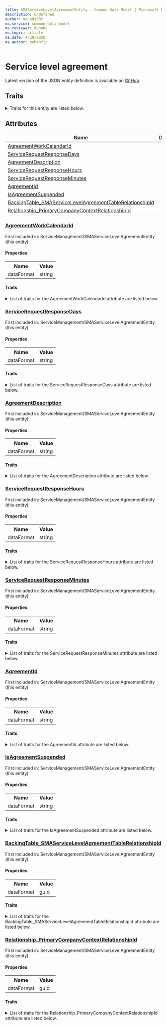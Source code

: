 ```yaml
---
title: SMAServiceLevelAgreementEntity - Common Data Model | Microsoft Docs
description: undefined
author: nenad1002
ms.service: common-data-model
ms.reviewer: deonhe
ms.topic: article
ms.date: 4/28/2020
ms.author: nebanfic
---
```


# Service level agreement

  
 Latest version of the JSON entity definition is available on <a href="https://github.com/Microsoft/CDM/tree/master/schemaDocuments/core/operationsCommon/Entities/SupplyChain/ServiceManagement/SMAServiceLevelAgreementEntity.cdm.json" target="_blank">GitHub</a>.  

## Traits

<details>
<summary>Traits for this entity are listed below.  
</summary>

**is.CDM.entityVersion**  
  <table><tr><th>Parameter</th><th>Value</th><th>Data type</th><th>Explanation</th></tr><tr><td>versionNumber</td><td>"1.0.0"</td><td>string</td><td>semantic version number of the entity</td></tr></table>

**is.application.releaseVersion**  
  <table><tr><th>Parameter</th><th>Value</th><th>Data type</th><th>Explanation</th></tr><tr><td>releaseVersion</td><td>"10.0.13.0"</td><td>string</td><td>semantic version number of the application introducing this entity</td></tr></table>

**is.localized.displayedAs**  
  Holds the list of language specific display text for an object.  <table><tr><th>Parameter</th><th>Value</th><th>Data type</th><th>Explanation</th></tr><tr><td>localizedDisplayText</td><td><table><tr><th>languageTag</th><th>displayText</th></tr><tr><td>en</td><td>Service level agreement</td></tr></table></td><td>entity</td><td>a reference to the constant entity holding the list of localized text</td></tr></table>

</details>

## Attributes

|Name|Description|First Included in Instance|
|---|---|---|
|[AgreementWorkCalendarId](#AgreementWorkCalendarId)||<a href="SMAServiceLevelAgreementEntity.md" target="_blank">ServiceManagement/SMAServiceLevelAgreementEntity</a>|
|[ServiceRequestResponseDays](#ServiceRequestResponseDays)||<a href="SMAServiceLevelAgreementEntity.md" target="_blank">ServiceManagement/SMAServiceLevelAgreementEntity</a>|
|[AgreementDescription](#AgreementDescription)||<a href="SMAServiceLevelAgreementEntity.md" target="_blank">ServiceManagement/SMAServiceLevelAgreementEntity</a>|
|[ServiceRequestResponseHours](#ServiceRequestResponseHours)||<a href="SMAServiceLevelAgreementEntity.md" target="_blank">ServiceManagement/SMAServiceLevelAgreementEntity</a>|
|[ServiceRequestResponseMinutes](#ServiceRequestResponseMinutes)||<a href="SMAServiceLevelAgreementEntity.md" target="_blank">ServiceManagement/SMAServiceLevelAgreementEntity</a>|
|[AgreementId](#AgreementId)||<a href="SMAServiceLevelAgreementEntity.md" target="_blank">ServiceManagement/SMAServiceLevelAgreementEntity</a>|
|[IsAgreementSuspended](#IsAgreementSuspended)||<a href="SMAServiceLevelAgreementEntity.md" target="_blank">ServiceManagement/SMAServiceLevelAgreementEntity</a>|
|[BackingTable_SMAServiceLevelAgreementTableRelationshipId](#BackingTable_SMAServiceLevelAgreementTableRelationshipId)||<a href="SMAServiceLevelAgreementEntity.md" target="_blank">ServiceManagement/SMAServiceLevelAgreementEntity</a>|
|[Relationship_PrimaryCompanyContextRelationshipId](#Relationship_PrimaryCompanyContextRelationshipId)||<a href="SMAServiceLevelAgreementEntity.md" target="_blank">ServiceManagement/SMAServiceLevelAgreementEntity</a>|

### <a href=#AgreementWorkCalendarId name="AgreementWorkCalendarId">AgreementWorkCalendarId</a>

First included in: ServiceManagement/SMAServiceLevelAgreementEntity (this entity)  

#### Properties

<table><tr><th>Name</th><th>Value</th></tr><tr><td>dataFormat</td><td>string</td></tr></table>

#### Traits

<details>
<summary>List of traits for the AgreementWorkCalendarId attribute are listed below.</summary>

**is.dataFormat.character**  
**is.dataFormat.big**  
**is.dataFormat.array**  
**is.dataFormat.character**  
**is.dataFormat.array**  
</details>

### <a href=#ServiceRequestResponseDays name="ServiceRequestResponseDays">ServiceRequestResponseDays</a>

First included in: ServiceManagement/SMAServiceLevelAgreementEntity (this entity)  

#### Properties

<table><tr><th>Name</th><th>Value</th></tr><tr><td>dataFormat</td><td>string</td></tr></table>

#### Traits

<details>
<summary>List of traits for the ServiceRequestResponseDays attribute are listed below.</summary>

**is.dataFormat.character**  
**is.dataFormat.big**  
**is.dataFormat.array**  
**is.dataFormat.character**  
**is.dataFormat.array**  
</details>

### <a href=#AgreementDescription name="AgreementDescription">AgreementDescription</a>

First included in: ServiceManagement/SMAServiceLevelAgreementEntity (this entity)  

#### Properties

<table><tr><th>Name</th><th>Value</th></tr><tr><td>dataFormat</td><td>string</td></tr></table>

#### Traits

<details>
<summary>List of traits for the AgreementDescription attribute are listed below.</summary>

**is.dataFormat.character**  
**is.dataFormat.big**  
**is.dataFormat.array**  
**is.dataFormat.character**  
**is.dataFormat.array**  
</details>

### <a href=#ServiceRequestResponseHours name="ServiceRequestResponseHours">ServiceRequestResponseHours</a>

First included in: ServiceManagement/SMAServiceLevelAgreementEntity (this entity)  

#### Properties

<table><tr><th>Name</th><th>Value</th></tr><tr><td>dataFormat</td><td>string</td></tr></table>

#### Traits

<details>
<summary>List of traits for the ServiceRequestResponseHours attribute are listed below.</summary>

**is.dataFormat.character**  
**is.dataFormat.big**  
**is.dataFormat.array**  
**is.dataFormat.character**  
**is.dataFormat.array**  
</details>

### <a href=#ServiceRequestResponseMinutes name="ServiceRequestResponseMinutes">ServiceRequestResponseMinutes</a>

First included in: ServiceManagement/SMAServiceLevelAgreementEntity (this entity)  

#### Properties

<table><tr><th>Name</th><th>Value</th></tr><tr><td>dataFormat</td><td>string</td></tr></table>

#### Traits

<details>
<summary>List of traits for the ServiceRequestResponseMinutes attribute are listed below.</summary>

**is.dataFormat.character**  
**is.dataFormat.big**  
**is.dataFormat.array**  
**is.dataFormat.character**  
**is.dataFormat.array**  
</details>

### <a href=#AgreementId name="AgreementId">AgreementId</a>

First included in: ServiceManagement/SMAServiceLevelAgreementEntity (this entity)  

#### Properties

<table><tr><th>Name</th><th>Value</th></tr><tr><td>dataFormat</td><td>string</td></tr></table>

#### Traits

<details>
<summary>List of traits for the AgreementId attribute are listed below.</summary>

**is.dataFormat.character**  
**is.dataFormat.big**  
**is.dataFormat.array**  
**is.dataFormat.character**  
**is.dataFormat.array**  
</details>

### <a href=#IsAgreementSuspended name="IsAgreementSuspended">IsAgreementSuspended</a>

First included in: ServiceManagement/SMAServiceLevelAgreementEntity (this entity)  

#### Properties

<table><tr><th>Name</th><th>Value</th></tr><tr><td>dataFormat</td><td>string</td></tr></table>

#### Traits

<details>
<summary>List of traits for the IsAgreementSuspended attribute are listed below.</summary>

**is.dataFormat.character**  
**is.dataFormat.big**  
**is.dataFormat.array**  
**is.dataFormat.character**  
**is.dataFormat.array**  
</details>

### <a href=#BackingTable_SMAServiceLevelAgreementTableRelationshipId name="BackingTable_SMAServiceLevelAgreementTableRelationshipId">BackingTable_SMAServiceLevelAgreementTableRelationshipId</a>

First included in: ServiceManagement/SMAServiceLevelAgreementEntity (this entity)  

#### Properties

<table><tr><th>Name</th><th>Value</th></tr><tr><td>dataFormat</td><td>guid</td></tr></table>

#### Traits

<details>
<summary>List of traits for the BackingTable_SMAServiceLevelAgreementTableRelationshipId attribute are listed below.</summary>

**is.dataFormat.character**  
**is.dataFormat.big**  
**is.dataFormat.array**  
**is.dataFormat.guid**  
**means.identity.entityId**  
**is.linkedEntity.identifier**  
Marks the attribute(s) that hold foreign key references to a linked (used as an attribute) entity. This attribute is added to the resolved entity to enumerate the referenced entities.  <table><tr><th>Parameter</th><th>Value</th><th>Data type</th><th>Explanation</th></tr><tr><td>entityReferences</td><td><table><tr><th>entityReference</th><th>attributeReference</th></tr><tr><td><a href="../../../Tables/SupplyChain/ServiceManagement/Main/SMAServiceLevelAgreementTable.md" target="_blank">/core/operationsCommon/Tables/SupplyChain/ServiceManagement/Main/SMAServiceLevelAgreementTable.cdm.json/SMAServiceLevelAgreementTable</a></td><td><a href="../../../Tables/SupplyChain/ServiceManagement/Main/SMAServiceLevelAgreementTable.md#RecId" target="_blank">RecId</a></td></tr></table></td><td>entity</td><td>a reference to the constant entity holding the list of entity references</td></tr></table>

**is.dataFormat.guid**  
**is.dataFormat.character**  
**is.dataFormat.array**  
</details>

### <a href=#Relationship_PrimaryCompanyContextRelationshipId name="Relationship_PrimaryCompanyContextRelationshipId">Relationship_PrimaryCompanyContextRelationshipId</a>

First included in: ServiceManagement/SMAServiceLevelAgreementEntity (this entity)  

#### Properties

<table><tr><th>Name</th><th>Value</th></tr><tr><td>dataFormat</td><td>guid</td></tr></table>

#### Traits

<details>
<summary>List of traits for the Relationship_PrimaryCompanyContextRelationshipId attribute are listed below.</summary>

**is.dataFormat.character**  
**is.dataFormat.big**  
**is.dataFormat.array**  
**is.dataFormat.guid**  
**means.identity.entityId**  
**is.linkedEntity.identifier**  
Marks the attribute(s) that hold foreign key references to a linked (used as an attribute) entity. This attribute is added to the resolved entity to enumerate the referenced entities.  <table><tr><th>Parameter</th><th>Value</th><th>Data type</th><th>Explanation</th></tr><tr><td>entityReferences</td><td><table><tr><th>entityReference</th><th>attributeReference</th></tr><tr><td><a href="../../../Tables/Finance/Ledger/Main/CompanyInfo.md" target="_blank">/core/operationsCommon/Tables/Finance/Ledger/Main/CompanyInfo.cdm.json/CompanyInfo</a></td><td><a href="../../../Tables/Finance/Ledger/Main/CompanyInfo.md#RecId" target="_blank">RecId</a></td></tr></table></td><td>entity</td><td>a reference to the constant entity holding the list of entity references</td></tr></table>

**is.dataFormat.guid**  
**is.dataFormat.character**  
**is.dataFormat.array**  
</details>
